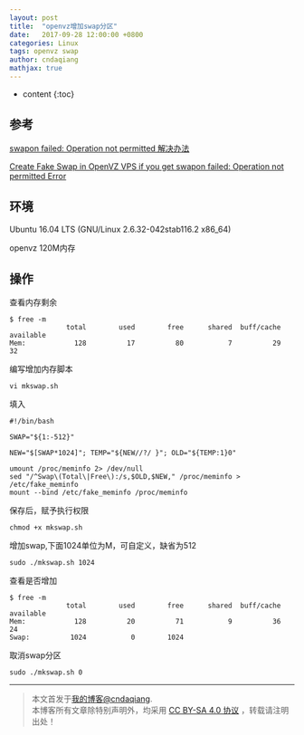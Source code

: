 ```yaml
---
layout: post
title:  "openvz增加swap分区"
date:   2017-09-28 12:00:00 +0800
categories: Linux
tags: openvz swap
author: cndaqiang
mathjax: true
---
```

* content
{:toc}






## 参考
[swapon failed: Operation not permitted 解决办法](https://shipengliang.com/software-exp/swapon-failed-operation-not-permitted-%E8%A7%A3%E5%86%B3%E5%8A%9E%E6%B3%95.html)

[Create Fake Swap in OpenVZ VPS if you get swapon failed: Operation not permitted Error](http://linux-problem-solver.blogspot.com/2013/08/create-fake-swap-in-openvz-vps-if-you-get-swapon-failed-operation-not-permitted-error.html)
## 环境
Ubuntu 16.04 LTS (GNU/Linux 2.6.32-042stab116.2 x86_64)

openvz
 120M内存

## 操作
查看内存剩余
```
$ free -m
              total        used        free      shared  buff/cache   available
Mem:            128          17          80           7          29          32
```
编写增加内存脚本
```
vi mkswap.sh
```
填入
```
#!/bin/bash

SWAP="${1:-512}"

NEW="$[SWAP*1024]"; TEMP="${NEW//?/ }"; OLD="${TEMP:1}0"

umount /proc/meminfo 2> /dev/null
sed "/^Swap\(Total\|Free\):/s,$OLD,$NEW," /proc/meminfo > /etc/fake_meminfo
mount --bind /etc/fake_meminfo /proc/meminfo
```
保存后，赋予执行权限
```
chmod +x mkswap.sh
```
增加swap,下面1024单位为M，可自定义，缺省为512
```
sudo ./mkswap.sh 1024
```
查看是否增加
```
$ free -m
              total        used        free      shared  buff/cache   available
Mem:            128          20          71           9          36          24
Swap:          1024           0        1024
```
取消swap分区
```
sudo ./mkswap.sh 0
```



------
>本文首发于[我的博客@cndaqiang](https://cndaqiang.github.io/).<br>
>本博客所有文章除特别声明外，均采用 [CC BY-SA 4.0 协议](https://creativecommons.org/licenses/by-sa/4.0/deed.zh) ，转载请注明出处！
